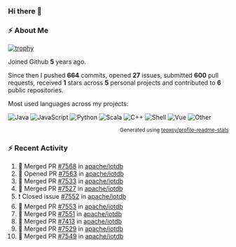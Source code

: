 ### Hi there 👋

### :zap: About Me

[![trophy](https://github-profile-trophy.vercel.app/?username=HTHou&theme=onedark)](https://github.com/ryo-ma/github-profile-trophy)
   
Joined Github **5** years ago.

Since then I pushed **664** commits, opened **27** issues, submitted **600** pull requests, received **1** stars across **5** personal projects and contributed to **6** public repositories.

Most used languages across my projects:

![Java](https://img.shields.io/static/v1?style=flat-square&label=%E2%A0%80&color=555&labelColor=%23b07219&message=Java%EF%B8%B194.4%25)
![JavaScript](https://img.shields.io/static/v1?style=flat-square&label=%E2%A0%80&color=555&labelColor=%23f1e05a&message=JavaScript%EF%B8%B11.4%25)
![Python](https://img.shields.io/static/v1?style=flat-square&label=%E2%A0%80&color=555&labelColor=%233572A5&message=Python%EF%B8%B10.7%25)
![Scala](https://img.shields.io/static/v1?style=flat-square&label=%E2%A0%80&color=555&labelColor=%23c22d40&message=Scala%EF%B8%B10.6%25)
![C++](https://img.shields.io/static/v1?style=flat-square&label=%E2%A0%80&color=555&labelColor=%23f34b7d&message=C%2B%2B%EF%B8%B10.6%25)
![Shell](https://img.shields.io/static/v1?style=flat-square&label=%E2%A0%80&color=555&labelColor=%2389e051&message=Shell%EF%B8%B10.4%25)
![Vue](https://img.shields.io/static/v1?style=flat-square&label=%E2%A0%80&color=555&labelColor=%2341b883&message=Vue%EF%B8%B10.3%25)
![Other](https://img.shields.io/static/v1?style=flat-square&label=%E2%A0%80&color=555&labelColor=%23ededed&message=Other%EF%B8%B11.2%25)

<p align="right"><sub>Generated using <a href="https://github.com/marketplace/actions/profile-readme-stats">teoxoy/profile-readme-stats</a></sub></p>


<!--![](https://github.com/HTHou/HTHou/blob/output/github-contribution-grid-snake.svg)-->

<!--![Haonan Hou's github stats](https://github-readme-stats.vercel.app/api?username=HTHou&count_private=true&show_icons=true&theme=onedark)-->

<!--![Haonan Hou's wakatime stats](https://github-readme-stats.vercel.app/api/wakatime?username=HTHou&layout=compact&theme=onedark)-->

<!--![Top Langs](https://github-readme-stats.vercel.app/api/top-langs/?username=HTHou&theme=onedark&layout=compact)-->

### :zap: Recent Activity
<!--START_SECTION:activity-->
1. 🎉 Merged PR [#7568](https://github.com/apache/iotdb/pull/7568) in [apache/iotdb](https://github.com/apache/iotdb)
2. 💪 Opened PR [#7563](https://github.com/apache/iotdb/pull/7563) in [apache/iotdb](https://github.com/apache/iotdb)
3. 🎉 Merged PR [#7533](https://github.com/apache/iotdb/pull/7533) in [apache/iotdb](https://github.com/apache/iotdb)
4. 🎉 Merged PR [#7527](https://github.com/apache/iotdb/pull/7527) in [apache/iotdb](https://github.com/apache/iotdb)
5. ❗️ Closed issue [#7552](https://github.com/apache/iotdb/issues/7552) in [apache/iotdb](https://github.com/apache/iotdb)
6. 🎉 Merged PR [#7553](https://github.com/apache/iotdb/pull/7553) in [apache/iotdb](https://github.com/apache/iotdb)
7. 🎉 Merged PR [#7551](https://github.com/apache/iotdb/pull/7551) in [apache/iotdb](https://github.com/apache/iotdb)
8. 🎉 Merged PR [#7413](https://github.com/apache/iotdb/pull/7413) in [apache/iotdb](https://github.com/apache/iotdb)
9. 🎉 Merged PR [#7529](https://github.com/apache/iotdb/pull/7529) in [apache/iotdb](https://github.com/apache/iotdb)
10. 🎉 Merged PR [#7549](https://github.com/apache/iotdb/pull/7549) in [apache/iotdb](https://github.com/apache/iotdb)
<!--END_SECTION:activity-->

<!--
**HTHou/HTHou** is a ✨ _special_ ✨ repository because its `README.md` (this file) appears on your GitHub profile.

Here are some ideas to get you started:

- 🔭 I’m currently working on ...
- 🌱 I’m currently learning ...
- 👯 I’m looking to collaborate on ...
- 🤔 I’m looking for help with ...
- 💬 Ask me about ...
- 📫 How to reach me: ...
- 😄 Pronouns: ...
- ⚡ Fun fact: ...
-->
